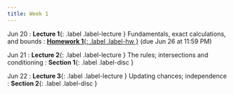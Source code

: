 ```yaml
---
title: Week 1
---
```


Jun 20
: **Lecture 1**{: .label .label-lecture } Fundamentals, exact calculations, and bounds
: [**Homework 1**{: .label .label-hw }](https://stat88.org) (due Jun 26 at 11:59 PM)

Jun 21
: **Lecture 2**{: .label .label-lecture } The rules; intersections and conditioning
: **Section 1**{: .label .label-disc }

Jun 22
: **Lecture 3**{: .label .label-lecture } Updating chances; independence
: **Section 2**{: .label .label-disc }
